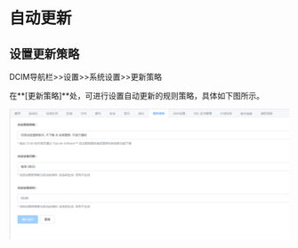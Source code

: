 # 自动更新

## 设置更新策略

DCIM导航栏>>设置>>系统设置>>更新策略

在**[更新策略]**处，可进行设置自动更新的规则策略，具体如下图所示。

![](./img/auto%20update%2000.png)